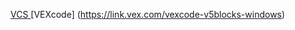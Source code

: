 <a href="https://drive.google.com/uc?export=download&id=1el0W9BTPha_vvOYGJazfObvz8sH5B4wv"> VCS </a>
[VEXcode] (https://link.vex.com/vexcode-v5blocks-windows)
